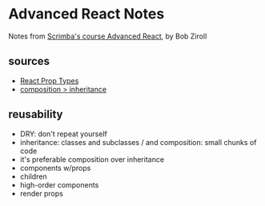 # Advanced React Notes

Notes from [Scrimba's course Advanced React](https://scrimba.com/learn/react), by Bob Ziroll

## sources

+ [React Prop Types](https://reactjs.org/docs/typechecking-with-proptypes.html#proptypes)
+ [composition > inheritance](https://www.youtube.com/watch?v=wfMtDGfHWpA)

## reusability

+ DRY: don't repeat yourself
+ inheritance: classes and subclasses / and composition: small chunks of code
+ it's preferable composition over inheritance
+ components w/props
+ children
+ high-order components
+ render props
